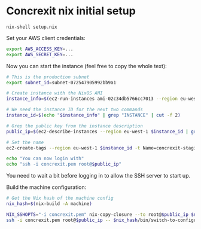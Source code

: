 # Concrexit nix initial setup

`nix-shell setup.nix`

Set your AWS client credentials:

```sh
export AWS_ACCESS_KEY=...
export AWS_SECRET_KEY=...
```

Now you can start the instance (feel free to copy the whole text):

```sh
# This is the production subnet
export subnet_id=subnet-072547905992bb9a1

# Create instance with the NixOS AMI
instance_info=$(ec2-run-instances ami-02c34db5766cc7013 --region eu-west-1 -k concrexit --subnet $subnet_id --instance-type t2.micro --block-device-mapping '/dev/xvda=:20' --group sg-05b2701b8e277cb69)

# We need the instance ID for the next two commands
instance_id=$(echo "$instance_info" | grep "INSTANCE" | cut -f 2)

# Grep the public key from the instance description
public_ip=$(ec2-describe-instances --region eu-west-1 $instance_id | grep "NICASSOCIATION" | cut -f 2)

# Set the name
ec2-create-tags --region eu-west-1 $instance_id -t Name=concrexit-staging

echo "You can now login with"
echo "ssh -i concrexit.pem root@$public_ip"
```

You need to wait a bit before logging in to allow the SSH server to start up.

Build the machine configuration:

```sh
# Get the Nix hash of the machine config
nix_hash=$(nix-build -A machine)

NIX_SSHOPTS="-i concrexit.pem" nix-copy-closure --to root@$public_ip $nix_hash
ssh -i concrexit.pem root@$public_ip -- $nix_hash/bin/switch-to-configuration switch
```
